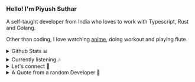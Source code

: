 ### Hello! I'm Piyush Suthar
A self-taught developer from India who loves to work with Typescript, Rust and Golang.

Other than coding, I love watching [anime](https://anilist.co/user/piyushsthr/), doing workout and playing flute.


<details>

  <summary>Github Stats 📊</summary>
  
  | <a href="https://github.com/anuraghazra/github-readme-stats"><img align="center" src="https://github-readme-stats.vercel.app/api?username=piyushsuthar&show_icons=true&include_all_commits=true&theme=vue&hide_border=true" alt="Piyush's github stats" /></a> | <a href="https://github.com/anuraghazra/github-readme-stats"><img align="center" src="https://github-readme-stats.vercel.app/api/top-langs/?username=piyushsuthar&layout=compact&theme=vue&hide_border=true" /></a> |
| ------------- | ------------- |
  
  
</details>
<!-- 
<details>
  <summary>wanna talk?</summary>

  - **Twitter** = [@piyushsthr](https://twitter.com/piyushsthr)
  - **Discord** = [`Piyush Suthar#4113`](https://discord.com/users/441955841260912650)
</details>

<details> -->

<!--   <summary>projects i'm proud of:-</summary>

  - [windows 11 web](https://github.com/PiyushSuthar/Windows-11-Web)
  - [clpy](https://github.com/PiyushSuthar/clpy)
  - [toolzar](https://github.com/PiyushSuthar/toolzar)
</details> -->


<details>

  <summary>Currently listening 🎶</summary>
  
<a href="https://spotify-github-profile.vercel.app/api/view?uid=31yffca2qvi2ym6ezjn7ynlxnr6u&redirect=true" target="_blank">
    <img src="https://spotify-github-profile.vercel.app/api/view?uid=31yffca2qvi2ym6ezjn7ynlxnr6u&cover_image=true&theme=novatorem"/>
  </a>
</details>

<details>
  <summary>Let's connect 🤝</summary>
  
  | <a align="center" href="https://twitter.com/piyushsthr"><img align="center" width="20" src="https://cdn.cdnlogo.com/logos/t/96/twitter-icon.svg"> @PiyushSthr</a> | <a href="https://discord.com/users/441955841260912650"><img align="center" width="20" src="https://cdn.cdnlogo.com/logos/d/43/discord.svg"> Piyush Suthar#4113</a> |
|---|---|
  
 </details>
 
 <details>
  <summary>A Quote from a random Developer 🧬</summary>
  
  | [![Readme Quotes](https://quotes-github-readme.vercel.app/api?type=horizontal&theme=dark)](https://github.com/piyushsuthar/github-readme-quotes) |
|---|
  
  </details>
